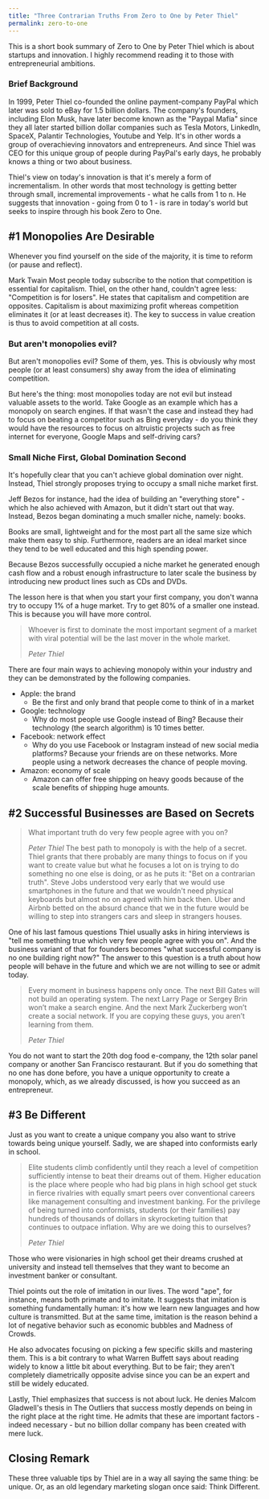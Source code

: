 ```yaml
---
title: "Three Contrarian Truths From Zero to One by Peter Thiel"
permalink: zero-to-one
---
```

This is a short book summary of Zero to One by Peter Thiel which is about startups and innovation. I highly recommend reading it to those with entrepreneurial ambitions.

### Brief Background
In 1999, Peter Thiel co-founded the online payment-company PayPal which later was sold to eBay for 1.5 billion dollars. The company's founders, including Elon Musk, have later become known as the "Paypal Mafia" since they all later started billion dollar companies such as Tesla Motors, LinkedIn, SpaceX, Palantir Technologies, Youtube and Yelp. It's in other words a group of overachieving innovators and entrepreneurs. And since Thiel was CEO for this unique group of people during PayPal's early days, he probably knows a thing or two about business.

Thiel's view on today's innovation is that it's merely a form of incrementalism. In other words that most technology is getting better through small, incremental improvements - what he calls from 1 to n. He suggests that innovation - going from 0 to 1 - is rare in today's world but seeks to inspire through his book Zero to One.

## #1 Monopolies Are Desirable
Whenever you find yourself on the side of the majority, it is time to reform (or pause and reflect).

Mark Twain
Most people today subscribe to the notion that competition is essential for capitalism. Thiel, on the other hand, couldn't agree less: "Competition is for losers". He states that capitalism and competition are opposites. Capitalism is about maximizing profit whereas competition eliminates it (or at least decreases it). The key to success in value creation is thus to avoid competition at all costs.

### But aren't monopolies evil?
But aren't monopolies evil? Some of them, yes. This is obviously why most people (or at least consumers) shy away from the idea of eliminating competition.

But here's the thing: most monopolies today are not evil but instead valuable assets to the world. Take Google as an example which has a monopoly on search engines. If that wasn't the case and instead they had to focus on beating a competitor such as Bing everyday - do you think they would have the resources to focus on altruistic projects such as free internet for everyone, Google Maps and self-driving cars?

### Small Niche First, Global Domination Second
It's hopefully clear that you can't achieve global domination over night. Instead, Thiel strongly proposes trying to occupy a small niche market first.

Jeff Bezos for instance, had the idea of building an "everything store" - which he also achieved with Amazon, but it didn't start out that way. Instead, Bezos began dominating a much smaller niche, namely: books.

Books are small, lightweight and for the most part all the same size which make them easy to ship. Furthermore, readers are an ideal market since they tend to be well educated and this high spending power.

Because Bezos successfully occupied a niche market he generated enough cash flow and a robust enough infrastructure to later scale the business by introducing new product lines such as CDs and DVDs.

The lesson here is that when you start your first company, you don't wanna try to occupy 1% of a huge market. Try to get 80% of a smaller one instead. This is because you will have more control.

> Whoever is first to dominate the most important segment of a market with viral potential will be the last mover in the whole market.
> 
> <cite>Peter Thiel</cite>

There are four main ways to achieving monopoly within your industry and they can be demonstrated by the following companies.

* Apple: the brand
    * Be the first and only brand that people come to think of in a market
* Google: technology
    * Why do most people use Google instead of Bing? Because their technology (the search algorithm) is 10 times better.
* Facebook: network effect
    * Why do you use Facebook or Instagram instead of new social media platforms? Because your friends are on these networks. More people using a network decreases the chance of people moving.
* Amazon: economy of scale
    * Amazon can offer free shipping on heavy goods because of the scale benefits of shipping huge amounts.

## #2 Successful Businesses are Based on Secrets
> What important truth do very few people agree with you on?
> 
> <cite>Peter Thiel</cite>
The best path to monopoly is with the help of a secret. Thiel grants that there probably are many things to focus on if you want to create value but what he focuses a lot on is trying to do something no one else is doing, or as he puts it: "Bet on a contrarian truth". Steve Jobs understood very early that we would use smartphones in the future and that we wouldn't need physical keyboards but almost no on agreed with him back then. Uber and Airbnb betted on the absurd chance that we in the future would be willing to step into strangers cars and sleep in strangers houses.

One of his last famous questions Thiel usually asks in hiring interviews is "tell me something true which very few people agree with you on". And the business variant of that for founders becomes "what successful company is no one building right now?" The answer to this question is a truth about how people will behave in the future and which we are not willing to see or admit today.

> Every moment in business happens only once. The next Bill Gates will not build an operating system. The next Larry Page or Sergey Brin won’t make a search engine. And the next Mark Zuckerberg won’t create a social network. If you are copying these guys, you aren’t learning from them.
> 
> <cite>Peter Thiel</cite>

You do not want to start the 20th dog food e-company, the 12th solar panel company or another San Francisco restaurant. But if you do something that no one has done before, you have a unique opportunity to create a monopoly, which, as we already discussed, is how you succeed as an entrepreneur.

## #3 Be Different
Just as you want to create a unique company you also want to strive towards being unique yourself. Sadly, we are shaped into conformists early in school.

> Elite students climb confidently until they reach a level of competition sufficiently intense to beat their dreams out of them. Higher education is the place where people who had big plans in high school get stuck in fierce rivalries with equally smart peers over conventional careers like management consulting and investment banking. For the privilege of being turned into conformists, students (or their families) pay hundreds of thousands of dollars in skyrocketing tuition that continues to outpace inflation. Why are we doing this to ourselves?
> 
> <cite>Peter Thiel</cite>

Those who were visionaries in high school get their dreams crushed at university and instead tell themselves that they want to become an investment banker or consultant.

Thiel points out the role of imitation in our lives. The word "ape", for instance, means both primate and to imitate. It suggests that imitation is something fundamentally human: it's how we learn new languages and how culture is transmitted. But at the same time, imitation is the reason behind a lot of negative behavior such as economic bubbles and Madness of Crowds.

He also advocates focusing on picking a few specific skills and mastering them. This is a bit contrary to what Warren Buffett says about reading widely to know a little bit about everything. But to be fair; they aren't completely diametrically opposite advise since you can be an expert and still be widely educated.

Lastly, Thiel emphasizes that success is not about luck. He denies Malcom Gladwell's thesis in The Outliers that success mostly depends on being in the right place at the right time. He admits that these are important factors - indeed necessary - but no billion dollar company has been created with mere luck.

## Closing Remark
These three valuable tips by Thiel are in a way all saying the same thing: be unique. Or, as an old legendary marketing slogan once said: Think Different.